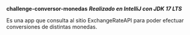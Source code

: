 **challenge-conversor-monedas**
***Realizado en IntelliJ con JDK 17 LTS***

Es una app que consulta al sitio ExchangeRateAPI para poder efectuar conversiones de distintas monedas.
